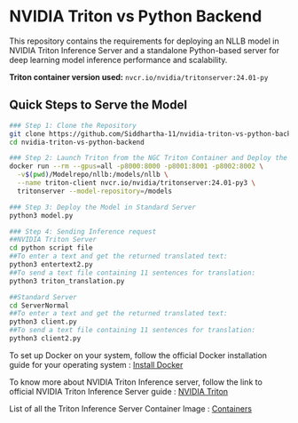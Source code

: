 # NVIDIA Triton vs Python Backend

This repository contains the requirements for deploying an NLLB model in NVIDIA Triton Inference Server and a standalone Python-based server for deep learning model inference performance and scalability.

**Triton container version used:** `nvcr.io/nvidia/tritonserver:24.01-py`

## Quick Steps to Serve the Model
```bash
### Step 1: Clone the Repository
git clone https://github.com/Siddhartha-11/nvidia-triton-vs-python-backend.git
cd nvidia-triton-vs-python-backend

### Step 2: Launch Triton from the NGC Triton Container and Deploy the Model
docker run --rm --gpus=all -p8000:8000 -p8001:8001 -p8002:8002 \
  -v$(pwd)/Modelrepo/nllb:/models/nllb \
  --name triton-client nvcr.io/nvidia/tritonserver:24.01-py3 \
  tritonserver --model-repository=/models

### Step 3: Deploy the Model in Standard Server
python3 model.py

### Step 4: Sending Inference request
##NVIDIA Triton Server
cd python script file
##To enter a text and get the returned translated text:
python3 entertext2.py
##To send a text file containing 11 sentences for translation:
python3 triton_translation.py

##Standard Server
cd ServerNormal
##To enter a text and get the returned translated text:
python3 client.py
##To send a text file containing 11 sentences for translation:
python3 client2.py
```

To set up Docker on your system, follow the official Docker installation guide for your operating system : [Install Docker](https://www.docker.com/)

To know more about NVIDIA Triton Inference server, follow the link to official NVIDIA Triton Inference Server guide : [NVIDIA Triton](https://docs.nvidia.com/deeplearning/triton-inference-server/user-guide/docs/index.html)

List of all the Triton Inference Server Container Image : [Containers](https://catalog.ngc.nvidia.com/orgs/nvidia/containers/tritonserver)

